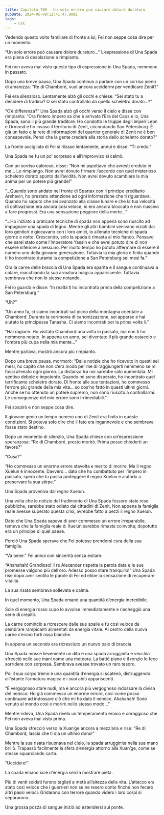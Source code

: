 ```yaml
---
title: Capitolo 700 - Un solo errore può causare dolore duraturo
pubDate: 2024-06-08T12:41:47.989Z
tags:
    - htk
---
```


Vedendo questo volto familiare di fronte a lui, Fei non seppe cosa dire per un momento.

“Un solo errore può causare dolore duraturo…” L’espressione di Una Spada era piena di desolazione e rimpianto.

Fei non aveva mai visto questo tipo di espressione in Una Spada, nemmeno in passato.

Dopo una breve pausa, Una Spada continuò a parlare con un sorriso pieno di amarezza: “Re di Chambord, vuoi ancora uccidermi per vendicare Zenit?”

Fei era silenzioso. Lentamente alzò gli occhi e chiese: “Sei stato tu a decidere di tradirci? O sei stato controllato da quello scheletro dorato…?”

“C’è differenza?” Una Spada alzò gli occhi verso il cielo e disse con rimpianto: “Ora l’intero impero sa che è arrivata l’Era del Caos e io, Una Spada, sono il più grande traditore. Ho condotto le truppe degli imperi Leon e Ormond e ho invaso il territorio di Zenit, circondando San Petersburg. È già un fatto e la rete di informazioni del quartier generale di Zenit ne è ben consapevole. Pensi che la gente crederà alla storia dello scheletro dorato?”

La fronte accigliata di Fei si rilassò lentamente, annuì e disse: “Ti credo.”

Una Spada ne fu un po’ sorpreso e all’improvviso si calmò.

Con un sorriso caloroso, disse: “Non mi aspettavo che avresti creduto in me… Lo rimpiango. Non avrei dovuto firmare l’accordo con quel misterioso scheletro dorato spunto dall’avidità. Non avrei dovuto scambiare la mia anima per un potere più grande!”

“...Quando sono andato nel fronte di Spartax con il principe ereditario Arshavin, ho prestato attenzione ad ogni informazione che ti riguardava. Quando ho saputo che sei avanzato alla classe lunare e che la tua velocità di coltivazione era ancora così veloce, io ero ancora bloccato e non riuscivo a fare progressi. Era una sensazione peggiore della morte…”

“...Ho iniziato a praticare tecniche di spada non appena sono riuscito ad impugnare una spada di legno. Mentre gli altri bambini venivano viziati dai loro genitori e giocavano con i loro amici, io allenato tecniche di spada giorno e notte. Crescendo, solo la spada è rimasta al mio fianco. Pensavo che sarei stato come l’Imperatore Yassin e che avrei potuto dire di non essere inferiore a nessuno. Per molto tempo ho potuto affermare di essere il numero uno della giovane generazione. Tuttavia la mia gloria è finita quando ti ho incontrato durante la competizione a San Petersburg sei mesi fa.”

Ora la carne delle braccia di Una Spada era sparita e il sangue continuava a colare, macchiando la sua armatura magica appariscente. Tuttavia sembrava che non lo stesse notando.

Fei lo guardò e disse: “In realtà ti ho incontrato prima della competizione a San Petersburg.”

“Uh?”

“Un anno fa, ci siamo incontrati sul picco della montagna orientale a Chambord. Durante la cerimonia di canonizzazione, sei apparso e hai aiutato la principessa Tanasha. Ci siamo incontrati per la prima volta lì.”

“Hai ragione. Ho visitato Chambord una volta in passato, ma non ti ho nemmeno notato. In appena un anno, sei diventato il più grande ostacolo e l’ombra più cupa nella mia mente…”

Mentre parlava, mostrò ancora più rimpianto.

Dopo una breve pausa, mormorò: “Dalle notizie che ho ricevuto in questi sei mesi, ho capito che non c’era modo per me di raggiungerti nemmeno se mi fossi allenato ogni giorno. La distanza tra noi sarebbe solo aumentata. Mi sentivo debole e impotente. Quando mi sono disperato, ho incontrato quel terrificante scheletro dorato. Di fronte alle sue tentazioni, ho commesso l’errore più grande della mia vita… so cos’ho fatto in questi ultimi giorni. Anche se ho ottenuto un potere supremo, non sono riuscito a controllarmi. Le conseguenze del mio errore sono irrimediabili.”

Fei sospirò e non seppe cosa dire.

Il giovane genio un tempo numero uno di Zenit era finito in queste condizioni. Si poteva solo dire che il fato era ingannevole e che sembrava fosse stato destino.

Dopo un momento di silenzio, Una Spada chiese con un’espressione speranzosa: “Re di Chambord, presto morirò. Prima posso chiederti un favore?”

“Cosa?”

“Ho commesso un enorme errore stavolta e merito di morire. Ma il regno Xuelun è innocente. Davvero… dato che ho combattuto per l’impero in passato, spero che tu possa proteggere il regno Xuelun e aiutarlo a preservare la sua stirpe.”

Una Spada proveniva dal regno Xuelun.

Una volta che le notizie del tradimento di Una Spada fossero state rese pubbliche, sarebbe stato odiato dai cittadini di Zenit. Non appena la famiglia reale avesse superato questa crisi, avrebbe fatto a pezzi il regno Xuelun.

Dato che Una Spada sapeva di aver commesso un errore irreparabile, temeva che la famiglia reale di Xuelun sarebbe rimasta coinvolta; dopotutto era un principe di quel paese.

Perciò Una Spada sperava che Fei potesse prendersi cura della sua famiglia.

“Va bene.” Fei annuì con sincerità senza esitare.

“Ahahahah! Grandioso! Il re Alexander rispetta la parola data e le sue promesse valgono più dell’oro. Adesso posso stare tranquillo!” Una Spada rise dopo aver sentito le parole di Fei ed ebbe la sensazione di recuperare vitalità.

La sua risata sembrava sollevata e calma.

In quel momento, Una Spada emanò una quantità d’energia incredibile.

Scie di energia rosso cupo lo avvolse immediatamente e riecheggiò una serie di crepitii.

La carne cominciò a ricrescere dalle sue spalle e fu così veloce da sembrare rampicanti alimentati da energia vitale. Al centro della nuova carne c’erano forti ossa bianche.

In appena un secondo era ricresciuto un nuovo paio di braccia.

Una Spada mosse lievemente un dito e una spada arrugginita e vecchia sfrecciò nelle sue mani come una meteora. La batté piano e il ronzio lo fece sorridere con sorpresa. Sembrava avesse trovato un raro tesoro.

Poi il suo corpo tremò e una quantità d’energia si scatenò, distruggendo all’istante l’armatura magica e i suoi abiti appariscenti.

“È vergognoso stare nudi, ma è ancora più vergognoso indossare la divisa del nemico. Ho già commesso un enorme errore, così come posso continuare ad indossare ciò che mi ha dato il nemico. Ahahahah! Sono venuto al mondo così e morirò nello stesso modo…”

Mentre rideva, Una Spada rivelò un temperamento eroico e coraggioso che Fei non aveva mai visto prima.

Una Spada sfrecciò verso la Xuan’ge ancora a mezz’aria e rise: “Re di Chambord, lascia che ti dia un ultimo dono!”

Mentre la sua risata risuonava nel cielo, la spada arrugginita nella sua mano brillò. Trapassò facilmente la sfera d’energia attorno alla Xuan’ge, come se stesse squarciando carta.

“Uccidere!”

La spada emanò scie d’energia senza mostrare pietà.

Più di venti soldati furono tagliati a metà all’altezza della vita. L’attacco era stato così veloce che i guerrieri non se ne resero conto finché non fecero altri passi veloci. Gridarono con terrore quando videro i loro corpi si separarono.

Una grossa pozza di sangue iniziò ad estendersi sul ponte.


